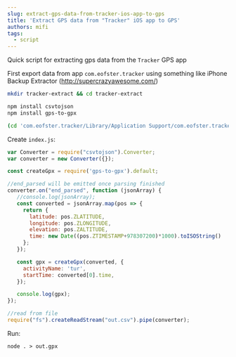 ```yaml
---
slug: extract-gps-data-from-tracker-ios-app-to-gps
title: 'Extract GPS data from "Tracker" iOS app to GPS'
authors: mifi
tags:
  - script
---
```

Quick script for extracting gps data from the `Tracker` GPS app

First export data from app `com.eofster.tracker` using something like iPhone Backup Extractor (http://supercrazyawesome.com/)

```bash
mkdir tracker-extract && cd tracker-extract

npm install csvtojson
npm install gps-to-gpx

(cd 'com.eofster.tracker/Library/Application Support/com.eofster.tracker' && sqlite3 -header -csv Tracker.sqlite "select * from ZTRACKPOINT order by ZTIMESTAMP;" > out.csv)
```

Create `index.js`:
```javascript
var Converter = require("csvtojson").Converter;
var converter = new Converter({});

const createGpx = require('gps-to-gpx').default;

//end_parsed will be emitted once parsing finished
converter.on("end_parsed", function (jsonArray) {
   //console.log(jsonArray);
   const converted = jsonArray.map(pos => {
     return {
       latitude: pos.ZLATITUDE,
       longitude: pos.ZLONGITUDE,
       elevation: pos.ZALTITUDE,
       time: new Date((pos.ZTIMESTAMP+978307200)*1000).toISOString()
     };
   });

   const gpx = createGpx(converted, {
     activityName: 'tur',
     startTime: converted[0].time,
   });

   console.log(gpx);
});

//read from file
require("fs").createReadStream("out.csv").pipe(converter);
```

Run:
```
node . > out.gpx
```
